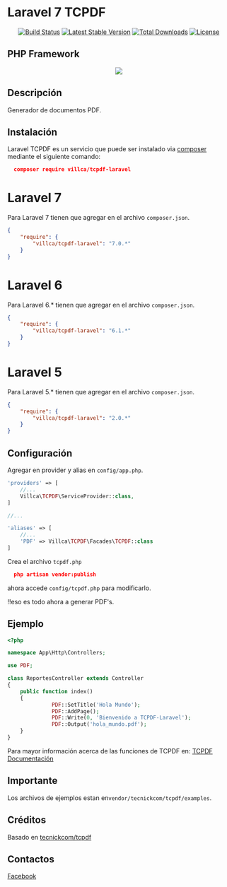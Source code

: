 # Laravel 7 TCPDF
<p align="center">
<a href="https://travis-ci.org/villca/numeros-en-letras"><img src="https://travis-ci.org/villca/tcpdf-laravel.svg" alt="Build Status"></a>
<a href="https://packagist.org/packages/villca/numeros-en-letras"><img src="https://poser.pugx.org/villca/tcpdf-laravel/v/stable.svg" alt="Latest Stable Version"></a>
<a href="https://packagist.org/packages/villca/numeros-en-letras"><img src="https://poser.pugx.org/villca/tcpdf-laravel/d/total.svg" alt="Total Downloads"></a>
<a href="https://packagist.org/packages/villca/numeros-en-letras"><img src="https://poser.pugx.org/villca/tcpdf-laravel/license.svg" alt="License"></a>
</p>

## PHP Framework

<p align="center">
<img src="https://laravel.com/assets/img/components/logo-laravel.svg">
</p>

## Descripción
Generador de documentos PDF.

## Instalación

Laravel TCPDF es un servicio que puede ser instalado via [composer](http://getcomposer.org) mediante el siguiente comando:
```json
  composer require villca/tcpdf-laravel
```
# Laravel 7
Para Laravel 7 tienen que agregar en el archivo `composer.json`.

```json
{
    "require": {
        "villca/tcpdf-laravel": "7.0.*"
    }
}
```

# Laravel 6
Para Laravel 6.* tienen que agregar en el archivo `composer.json`.

```json
{
    "require": {
        "villca/tcpdf-laravel": "6.1.*"
    }
}
```

# Laravel 5
Para Laravel 5.* tienen que agregar en el archivo `composer.json`.

```json
{
    "require": {
        "villca/tcpdf-laravel": "2.0.*"
    }
}
```
## Configuración 
Agregar en provider y alias en `config/app.php`.

```php
'providers' => [
    //...
    Villca\TCPDF\ServiceProvider::class,
]

//...

'aliases' => [
    //...
    'PDF' => Villca\TCPDF\Facades\TCPDF::class
]
```
Crea el archivo `tcpdf.php`
```json
  php artisan vendor:publish
```
ahora accede `config/tcpdf.php` para modificarlo.

!!eso es todo ahora a generar PDF's.

## Ejemplo

```php
<?php

namespace App\Http\Controllers;

use PDF;

class ReportesController extends Controller
{
    public function index()
    {
              PDF::SetTitle('Hola Mundo');
              PDF::AddPage();
              PDF::Write(0, 'Bienvenido a TCPDF-Laravel');
              PDF::Output('hola_mundo.pdf');
    }
}
```
Para mayor información acerca de las funciones de TCPDF en: [TCPDF Documentación](http://www.tcpdf.org/doc/code/classTCPDF.html)

## Importante

Los archivos de ejemplos estan en`vendor/tecnickcom/tcpdf/examples`.


## Créditos

Basado en [tecnickcom/tcpdf](https://github.com/tecnickcom/tcpdf)

## Contactos

 [Facebook](https://www.facebook.com/JhessuVillca)
